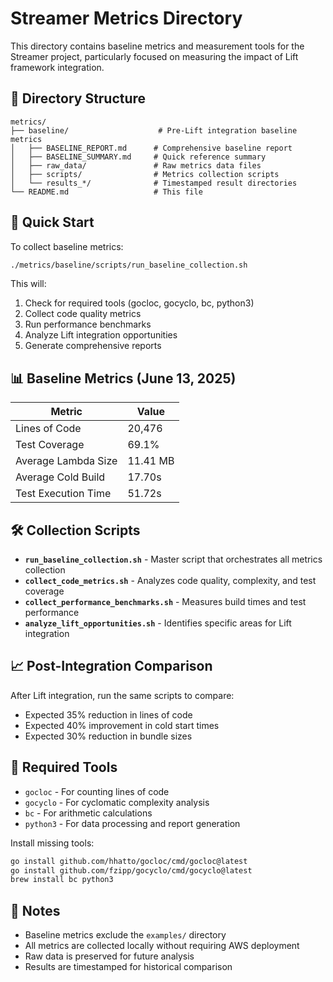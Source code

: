 # Streamer Metrics Directory

This directory contains baseline metrics and measurement tools for the Streamer project, particularly focused on measuring the impact of Lift framework integration.

## 📁 Directory Structure

```
metrics/
├── baseline/                    # Pre-Lift integration baseline metrics
│   ├── BASELINE_REPORT.md      # Comprehensive baseline report
│   ├── BASELINE_SUMMARY.md     # Quick reference summary
│   ├── raw_data/               # Raw metrics data files
│   ├── scripts/                # Metrics collection scripts
│   └── results_*/              # Timestamped result directories
└── README.md                   # This file
```

## 🚀 Quick Start

To collect baseline metrics:

```bash
./metrics/baseline/scripts/run_baseline_collection.sh
```

This will:
1. Check for required tools (gocloc, gocyclo, bc, python3)
2. Collect code quality metrics
3. Run performance benchmarks
4. Analyze Lift integration opportunities
5. Generate comprehensive reports

## 📊 Baseline Metrics (June 13, 2025)

| Metric | Value |
|--------|-------|
| Lines of Code | 20,476 |
| Test Coverage | 69.1% |
| Average Lambda Size | 11.41 MB |
| Average Cold Build | 17.70s |
| Test Execution Time | 51.72s |

## 🛠️ Collection Scripts

- **`run_baseline_collection.sh`** - Master script that orchestrates all metrics collection
- **`collect_code_metrics.sh`** - Analyzes code quality, complexity, and test coverage
- **`collect_performance_benchmarks.sh`** - Measures build times and test performance
- **`analyze_lift_opportunities.sh`** - Identifies specific areas for Lift integration

## 📈 Post-Integration Comparison

After Lift integration, run the same scripts to compare:
- Expected 35% reduction in lines of code
- Expected 40% improvement in cold start times
- Expected 30% reduction in bundle sizes

## 🔧 Required Tools

- `gocloc` - For counting lines of code
- `gocyclo` - For cyclomatic complexity analysis
- `bc` - For arithmetic calculations
- `python3` - For data processing and report generation

Install missing tools:
```bash
go install github.com/hhatto/gocloc/cmd/gocloc@latest
go install github.com/fzipp/gocyclo/cmd/gocyclo@latest
brew install bc python3
```

## 📝 Notes

- Baseline metrics exclude the `examples/` directory
- All metrics are collected locally without requiring AWS deployment
- Raw data is preserved for future analysis
- Results are timestamped for historical comparison 